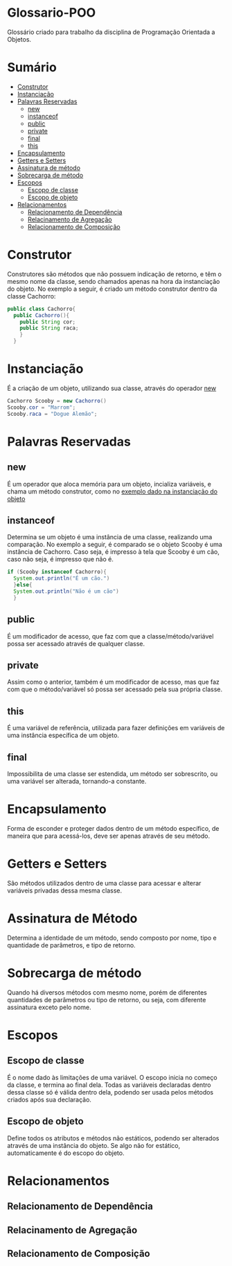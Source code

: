 # Glossario-POO
Glossário criado para trabalho da disciplina de Programação Orientada a Objetos.

Sumário
=====
- [Construtor](#construtor)
- [Instanciação](#instanciação)
- [Palavras Reservadas](#palavras-reservadas)
  - [new](#new)
  - [instanceof](#instanceof)
  - [public](#public)
  - [private](#private)
  - [final](#final)
  - [this](#this)
- [Encapsulamento](#encapsulamento)
- [Getters e Setters](#getters-e-setters)
- [Assinatura de método](#assinatura-de-método)
- [Sobrecarga de método](#sobrecarga-de-método)
- [Escopos](#escopos)
  - [Escopo de classe](#escopo-de-classe)
  - [Escopo de objeto](#escopo-de-objeto)
- [Relacionamentos](#relacionamentos)
  - [Relacionamento de Dependência](#relacionamento-de-dependência)
  - [Relacinamento de Agregação](#relacionamento-de-agregação)
  - [Relacionamento de Composição](#relacionamento-de-composição)

Construtor
=====
Construtores são métodos que não possuem indicação de retorno, e têm o mesmo nome da classe, sendo chamados apenas na hora da instanciação do objeto. No exemplo a seguir, é criado um método construtor dentro da classe Cachorro:
```java
public class Cachorro{
  public Cachorro(){
    public String cor;
    public String raca;
    }
  }
```
Instanciação
=====
É a criação de um objeto, utilizando sua classe, através do operador [new](#new)
```java
Cachorro Scooby = new Cachorro()
Scooby.cor = "Marrom";
Scooby.raca = "Dogue Alemão";
```

Palavras Reservadas
=====
new
-----
É um operador que aloca memória para um objeto, incializa variáveis, e chama um método construtor, como no [exemplo dado na instanciação do objeto](#instanciação)

instanceof
-----
Determina se um objeto é uma instância de uma classe, realizando uma comparação. No exemplo a seguir, é comparado se o objeto Scooby é uma instância de Cachorro. Caso seja, é impresso à tela que Scooby é um cão, caso não seja, é impresso que não é.
```java
if (Scooby instanceof Cachorro){
  System.out.println("É um cão.")
  }else{
  System.out.println("Não é um cão")
  }
```

public
-----
É um modificador de acesso, que faz com que a classe/método/variável possa ser acessado através de qualquer classe.

private
-----
Assim como o anterior, também é um modificador de acesso, mas que faz com que o método/variável só possa ser acessado pela sua própria classe.

this
-----
É uma variável de referência, utilizada para fazer definições em variáveis de uma instância específica de um objeto.

final
-----
Impossibilita de uma classe ser estendida, um método ser sobrescrito, ou uma variável ser alterada, tornando-a constante.

Encapsulamento
=====
Forma de esconder e proteger dados dentro de um método específico, de maneira que para acessá-los, deve ser apenas através de seu método.

Getters e Setters
=====
São métodos utilizados dentro de uma classe para acessar e alterar variáveis privadas dessa mesma classe.

Assinatura de Método
=====
Determina a identidade de um método, sendo composto por nome, tipo e quantidade de parâmetros, e tipo de retorno.

Sobrecarga de método
=====
Quando há diversos métodos com mesmo nome, porém de diferentes quantidades de parâmetros ou tipo de retorno, ou seja, com diferente assinatura exceto pelo nome.

Escopos
=====
Escopo de classe
-----
É o nome dado às limitações de uma variável. O escopo inicia no começo da classe, e termina ao final dela. Todas as variáveis declaradas dentro dessa classe só é válida dentro dela, podendo ser usada pelos métodos criados após sua declaração.

Escopo de objeto
-----
Define todos os atributos e métodos não estáticos, podendo ser alterados através de uma instância do objeto. Se algo não for estático, automaticamente é do escopo do objeto.

Relacionamentos
=====
Relacionamento de Dependência
-----


Relacinamento de Agregação
-----


Relacionamento de Composição
-----
